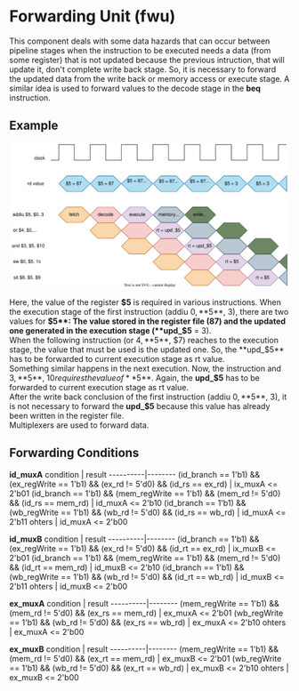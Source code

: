 # Forwarding Unit (fwu)

This component deals with some data hazards that can occur between pipeline stages when the instruction to be executed needs a data (from some register) that is not updated because the previous intruction, that will update it, don't complete write back stage. So, it is necessary to forward the updated data from the write back or memory access or execute stage. A similar idea is used to forward values to the decode stage in the **beq** instruction.

## Example

![fwu example](../../alib/fwu_example.svg) 

Here, the value of the register **$5** is required in various instructions. When the execution stage of the first instruction (addiu $0, **$5**, 3), there are two values for **$5**: The value stored in the register file (87) and the updated one generated in the execution stage (**upd_$5** = 3).  
When the following instruction (or $4, **$5**, $7) reaches to the execution stage, the value that must be used is the updated one. So, the **upd_$5** has to be forwarded to current execution stage as rt value.  
Something similar happens in the next execution. Now, the instruction and $3, **$5**, $10 requires the value of **$5**. Again, the **upd_$5** has to be forwarded to current execution stage as rt value.  
After the write back conclusion of the first instruction (addiu $0, **$5**, 3), it is not necessary to forward the **upd_$5** because this value has already been written in the register file.   
Multiplexers are used to forward data.  


## Forwarding Conditions
**id_muxA**
condition | result
----------|--------
(id_branch == 1'b1) && (ex_regWrite == 1'b1) && (ex_rd != 5'd0) && (id_rs == ex_rd) | ix_muxA <= 2'b01
(id_branch == 1'b1) && (mem_regWrite == 1'b1) && (mem_rd != 5'd0) && (id_rs == mem_rd) | id_muxA <= 2'b10
(id_branch == 1'b1) && (wb_regWrite == 1'b1) && (wb_rd != 5'd0) && (id_rs == wb_rd) | id_muxA <= 2'b11
ohters                                                          | id_muxA <= 2'b00

**id_muxB**
condition | result
----------|--------
(id_branch == 1'b1) && (ex_regWrite == 1'b1) && (ex_rd != 5'd0) && (id_rt == ex_rd) | ix_muxB <= 2'b01
(id_branch == 1'b1) && (mem_regWrite == 1'b1) && (mem_rd != 5'd0) && (id_rt == mem_rd) | id_muxB <= 2'b10
(id_branch == 1'b1) && (wb_regWrite == 1'b1) && (wb_rd != 5'd0) && (id_rt == wb_rd) | id_muxB <= 2'b11
ohters                                                          | id_muxB <= 2'b00


**ex_muxA**
condition | result
----------|--------
(mem_regWrite == 1'b1) && (mem_rd != 5'd0) && (ex_rs == mem_rd) | ex_muxA <= 2'b01
(wb_regWrite == 1'b1) && (wb_rd != 5'd0) && (ex_rs == wb_rd)    | ex_muxA <= 2'b10
ohters                                                          | ex_muxA <= 2'b00

**ex_muxB**
condition | result
----------|--------
(mem_regWrite == 1'b1) && (mem_rd != 5'd0) && (ex_rt == mem_rd) | ex_muxB <= 2'b01
(wb_regWrite == 1'b1) && (wb_rd != 5'd0) && (ex_rt == wb_rd)    | ex_muxB <= 2'b10
ohters                                                          | ex_muxB <= 2'b00